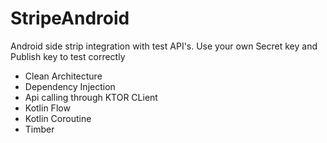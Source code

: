 # StripeAndroid
Android side strip integration with test API's. Use your own Secret key and Publish key to test correctly

- Clean Architecture
- Dependency Injection
- Api calling through KTOR CLient
- Kotlin Flow
- Kotlin Coroutine
- Timber
